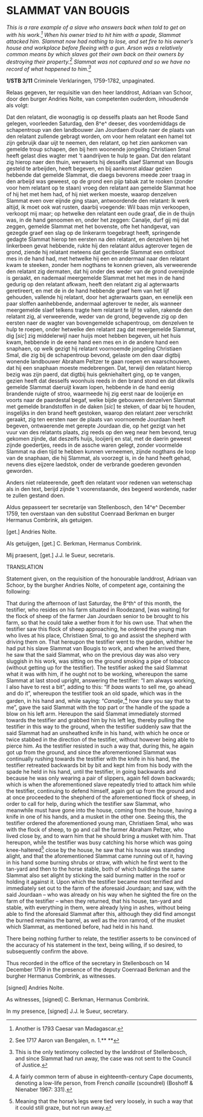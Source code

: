 # SLAMMAT VAN BOUGIS

*This is a rare example of a slave who answers back when told to get on with his work.[^1] When his owner tried to hit him with a spade, Slammat attacked him. Slammat now had nothing to lose, and set fire to his owner’s house and workplace before fleeing with a gun. Arson was a relatively common means by which slaves got their own back on their owners by destroying their property.[^2] Slammat was not captured and so we have no record of what happened to him.[^3]*

**1/STB 3/11** Criminele Verklaringen, 1759-1782, unpaginated.

Relaas gegeven, ter requisitie van den heer landdrost, Adriaan van Schoor, door den burger Andries Nolte, van competenten ouderdom, inhoudende als volgt:

Dat den relatant, die woonagtig is op desselfs plaats aan het Roode Sand gelegen, voorleeden Saturdag, den 8^e^ deeser, des voordemiddags de schapentroup van den landbouwer Jan Jourdaen d’oude naer de plaats van den relatant zullende gebragt worden, om voor hem relatant een hamel tot zijn gebruijk daar uijt te neemen, den relatant, op het zien aankomen van gemelde troup schapen, den bij hem woonende jongeling Christiaen Smal heeft gelast dies wagter met ’t aandrijven te hulp te gaan. Dat den relatant zig hierop naer den thuin, werwaerts hij desselfs slaef Slammat van Bougis gesteld te arbeijden, heeft begeven, en bij aankomst aldaar gezien hebbende dat gemelde Slammat, die daegs bevorens meede zeer traag in den arbeijd was geweest, op de grond een pijp tabak zat te rooken (zonder voor hem relatant op te staan) vroeg den relatant aan gemelde Slammat hoe of hij het met hem had, of hij niet werken moeste, waarop denzelven Slammat even over eijnde ging staan, antwoordende den relatant: Ik werk altijd, ik moet ook wat rusten, daarbij voegende: Wil baas mijn verkoopen, verkoopt mij maar; op hetwelke den relatant een oude graaf, die in de thuijn was, in de hand genoomen en, onder het zeggen: Canalje, durf gij mij dat zeggen, gemelde Slammat met het bovenste, ofte het handgevat, van gezegde graef een slag op de linkerarm toegebragt heeft, springende gedagte Slammat hierop ten eersten na den relatant, en denzelven bij het linkerbeen gevat hebbende, rukte hij den relatant aldus agterover tegen de grond, ziende hij relatant meteens dat geciteerde Slammat een ontbloot mes in de hand had, met hetwelke hij een en andermaal naar den relatant kwam te steeken, zonder hem nogthans te konnen grieven, als verweerende den relatant zig dermaten, dat hij onder des weder van de grond overeijnde is geraakt, en nademaal meergemelde Slammat met het mes in de hand gedurig op den relatant afkwam, heeft den relatant zig al agterwaarts geretireert, en met de in de hand hebbende graef hem van het lijf gehouden, vallende hij relatant, door het agterwaarts gaan, en eenelijk een paar sloffen aanhebbende, andermaal agterover te neder, als wanneer meergemelde slaef telkens tragte hem relatant te lijf te vallen, rakende den relatant zig, al verweerende, weder van de grond, begevende zig op den eersten naer de wagter van bovengemelde schapentroup, om denzelven te hulp te roepen, onder hetwelke den relatant zag dat meergemelde Slammat, dig \[*sic*\] zig middelerwijl naer huijs moet hebben begeven, uit het huis kwam, hebbende in de eene hand een mes en in de andere hand een snaphaen, op welk gezigt hij relatant voornoemde jongeling Christiaen Smal, die zig bij de schapentroup bevond, gelaste om den daar digtbij wonende landbouwer Abraham Peltzer te gaan roepen en waarschouwen, dat hij een snaphaan moeste medebrengen. Dat, terwijl den relatant hierop bezig was zijn paerd, dat digtbij huis gekniehaltert ging, op te vangen, gezien heeft dat desselfs woonhuis reeds in den brand stond en dat dikwils gemelde Slammat daeruijt kwam lopen, hebbende in de hand eenig brandende ruigte of stroo, waarmeede hij zig eerst naar de looijerije en voorts naar de paardestal begaf, welke bijde gebouwen denzelven Slammat met gemelde brandstoffen in de daken \[*sic*\] te steken, of daar bij te houden, insgelijks in den brand heeft gestoken, waarop den relatant zeer verschrikt geraakt, zig ten eersten naer de plaats van voornoemde Jourdaan heeft begeven, ontwaerende met gerepte Jourdaan die, op het gezigt van het vuur van des relatants plaats, zig reeds op den weg near hem bevond, terug gekomen zijnde, dat deszelfs huijs, looijerij en stal, met de daerin geweest zijnde goedertjes, reeds in de assche waren gelegt, zonder voormelde Slammat na dien tijd te hebben kunnen verneemen, zijnde nogthans de loop van de snaphaan, die hij Slammat, als voorzegt is, in de hand heeft gehad, nevens dies eijzere laedstok, onder de verbrande goederen gevonden geworden.

Anders niet relateerende, geeft den relatant voor redenen van wetenschap als in den text, berijd zijnde ’t voorenstaande, des begeerd wordende, nader te zullen gestand doen.

Aldus gepasseert ter secretarije van Stellenbosch, den 14^e^ December 1759, ten overstaan van den substitut Coenraad Berkman en burger Hermanus Combrink, als getuigen.

\[get.\] Andries Nolte.

Als getuijgen, \[get.\] C. Berkman, Hermanus Combrink.

Mij praesent, \[get.\] J.J. le Sueur, secretaris.

TRANSLATION

Statement given, on the requisition of the honourable landdrost, Adriaan van Schoor, by the burgher Andries Nolte, of competent age, containing the following:

That during the afternoon of last Saturday, the 8^th^ of this month, the testifier, who resides on his farm situated in Roodezand, \[was waiting\] for the flock of sheep of the farmer Jan Jourdaen senior to be brought to his farm, so that he could take a wether from it for his own use. That when the testifier saw this flock of sheep approaching, he ordered the young man who lives at his place, Christiaen Smal, to go and assist the shepherd with driving them on. That hereupon the testifier went to the garden, whither he had put his slave Slammat van Bougis to work, and when he arrived there, he saw that the said Slammat, who on the previous day was also very sluggish in his work, was sitting on the ground smoking a pipe of tobacco (without getting up for the testifier). The testifier asked the said Slammat what it was with him, if he ought not to be working, whereupon the same Slammat at last stood upright, answering the testifier: “I am always working, I also have to rest a bit”, adding to this: “If *baas* wants to sell me, go ahead and do it”, whereupon the testifier took an old spade, which was in the garden, in his hand and, while saying: “*Canalje*,[^4] how dare you say that to me”, gave the said Slammat with the top part or the handle of the spade a blow on his left arm. Hereupon the said Slammat immediately stormed towards the testifier and grabbed him by his left leg, thereby pulling the testifier in this way to the ground, when the testifier suddenly saw that the said Slammat had an unsheathed knife in his hand, with which he once or twice stabbed in the direction of the testifier, without however being able to pierce him. As the testifier resisted in such a way that, during this, he again got up from the ground, and since the aforementioned Slammat was continually rushing towards the testifier with the knife in his hand, the testifier retreated backwards bit by bit and kept him from his body with the spade he held in his hand, until the testifier, in going backwards and because he was only wearing a pair of slippers, again fell down backwards; which is when the aforementioned slave repeatedly tried to attack him while the testifier, continuing to defend himself, again got up from the ground and at once proceeded to the shepherd of the aforementioned flock of sheep, in order to call for help, during which the testifier saw Slammat, who meanwhile must have gone into the house, coming from the house, having a knife in one of his hands, and a musket in the other one. Seeing this, the testifier ordered the aforementioned young man, Christiaen Smal, who was with the flock of sheep, to go and call the farmer Abraham Peltzer, who lived close by, and to warn him that he should bring a musket with him. That hereupon, while the testifier was busy catching his horse which was going knee-haltered[^5] close by the house, he saw that his house was standing alight, and that the aforementioned Slammat came running out of it, having in his hand some burning shrubs or straw, with which he first went to the tan-yard and then to the horse stable, both of which buildings the same Slammat also set alight by sticking the said burning matter in the roof or holding it against it. Upon which the testifier became most terrified and immediately set out to the farm of the aforesaid Jourdaan; and saw, with the said Jourdaan – who was already on his way when he sighted the fire on the farm of the testifier – when they returned, that his house, tan-yard and stable, with everything in them, were already lying in ashes, without being able to find the aforesaid Slammat after this, although they did find amongst the burned remains the barrel, as well as the iron ramrod, of the musket which Slammat, as mentioned before, had held in his hand.

There being nothing further to relate, the testifier asserts to be convinced of the accuracy of his statement in the text, being willing, if so desired, to subsequently confirm the above.

Thus recorded in the office of the secretary in Stellenbosch on 14 December 1759 in the presence of the deputy Coenraad Berkman and the burgher Hermanus Combrink, as witnesses.

\[signed\] Andries Nolte.

As witnesses, \[signed\] C. Berkman, Hermanus Combrink.

In my presence, \[signed\] J.J. le Sueur, secretary.

[^1]: Another is 1793 Caesar van Madagascar.

[^2]: See 1717 Aaron van Bengalen, n. 1.** **

[^3]: This is the only testimony collected by the landdrost of Stellenbosch, and since Slammat had run away, the case was not sent to the Council of Justice.

[^4]: A fairly common term of abuse in eighteenth-century Cape documents, denoting a low-life person, from French *canaille* (scoundrel) (Boshoff & Nienaber 1967: 331).

[^5]: Meaning that the horse’s legs were tied very loosely, in such a way that it could still graze, but not run away.